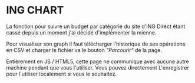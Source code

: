ING CHART
=========

La fonction pour suivre un budget par catégorie du site d'ING Direct étant cassé depuis un moment j'ai décidé d'implémenter la mienne.

Pour visualiser son graph il faut télécharger l'historique de ses opérations en CSV et charger le fichier va le bouton *"Parcourir"* de la page.

Entièrement en JS / HTML5, cette page ne communique avec aucune autre machine pendant que vous l'utiliser. Vous pouvez directement L'enregistrer pour l'utiliser localement si vous le souhaitez.
